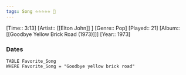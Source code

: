 ```yaml
---
tags: Song ⭐⭐⭐⭐⭐ 💛
---
```

[Time:: 3:13]
[Artist:: [[Elton John]] ]
[Genre:: Pop]
[Played:: 21]
[Album:: [[Goodbye Yellow Brick Road (1973)]]]
[Year:: 1973]
### Dates
````dataview
TABLE Favorite_Song
WHERE Favorite_Song = "Goodbye yellow brick road"
````